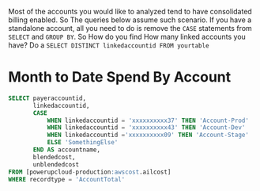 Most of the accounts you would like to analyzed tend to have consolidated billing enabled. So The queries below assume such scenario. If you have a standalone account, all you need to do is remove the `CASE` statements from `SELECT` and `GROUP BY`. So How do you find How many linked accounts you have? Do a `SELECT DISTINCT linkedaccountid FROM yourtable`

# Month to Date Spend By Account

```sql
SELECT payeraccountid,
       linkedaccountid,
       CASE
           WHEN linkedaccountid = 'xxxxxxxxxx37' THEN 'Account-Prod'
           WHEN linkedaccountid = 'xxxxxxxxxx43' THEN 'Account-Dev'
           WHEN linkedaccountid ='xxxxxxxxxx09' THEN 'Account-Stage'
           ELSE 'SomethingElse'
       END AS accountname,
       blendedcost,
       unblendedcost
FROM [powerupcloud-production:awscost.ailcost]
WHERE recordtype = 'AccountTotal'
```

